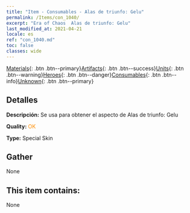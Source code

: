 ```yaml
---
title: "Item - Consumables - Alas de triunfo: Gelu"
permalink: /Items/con_1040/
excerpt: "Era of Chaos  Alas de triunfo: Gelu"
last_modified_at: 2021-04-21
locale: es
ref: "con_1040.md"
toc: false
classes: wide
---
```

 [Materials](/es/Items/){: .btn .btn--primary}[Artifacts](/es/Items/Artifacts/){: .btn .btn--success}[Units](/es/Items/Units/){: .btn .btn--warning}[Heroes](/es/Items/Heroes/){: .btn .btn--danger}[Consumables](/es/Items/Consumables/){: .btn .btn--info}[Unknown](/es/Items/Unknown/){: .btn .btn--primary}

## Detalles
 **Descripción:** Se usa para obtener el aspecto de Alas de triunfo: Gelu

 **Quality:** <span style="color: #FF8C00">OK</span>

 **Type:** Special Skin

## Gather

  None

## This item contains:

  None

